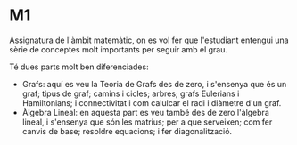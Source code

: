 # M1
Assignatura de l'àmbit matemàtic, on es vol fer que l'estudiant entengui una sèrie de conceptes molt importants per seguir amb el grau.

Té dues parts molt ben diferenciades: 
- Grafs:  aquí es veu la Teoria de Grafs des de zero, i s'ensenya que és un graf; tipus de graf; camins i cicles; arbres; grafs Eulerians i Hamiltonians; i connectivitat i com calulcar el radi i diàmetre d'un graf. <br>
- Àlgebra Lineal:  en aquesta part es veu també des de zero l'àlgebra lineal, i s'ensenya que són les matrius; per a que serveixen; com fer canvis de base; resoldre equacions; i fer diagonalització. 
